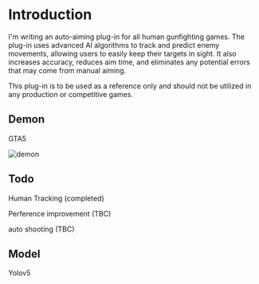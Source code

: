 # Introduction
I'm writing an auto-aiming plug-in for all human gunfighting games. The plug-in uses advanced AI algorithms to track and predict enemy movements, allowing users to easily keep their targets in sight. It also increases accuracy, reduces aim time, and eliminates any potential errors that may come from manual aiming.

This plug-in is to be used as a reference only and should not be utilized in any production or competitive games.

## Demon
GTA5

![demon](https://github.com/TonnyWong1052/Auto-aiming-Plug-In/blob/main/%E8%9E%A2%E5%B9%95%E6%88%AA%E5%9C%96%202023-01-31%20%E4%B8%8B%E5%8D%889.06.17.png)


## Todo
Human Tracking (completed)

Perference improvement (TBC)

auto shooting (TBC)

## Model 
Yolov5
